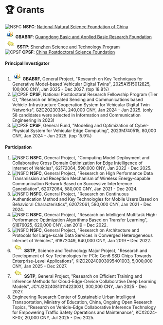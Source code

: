 # 🏆 Grants

<img src="images/grants_nsfc.webp" alt="NSFC"> **NSFC**: <a href="https://www.nsfc.gov.cn" class="no-underline">National Natural Science Foundation of China</a>  
<img src="images/grants_gd.webp" alt="GBABRF"> **GBABRF**: <a href="https://pro.gdstc.gd.gov.cn/egrantweb/" class="no-underline">Guangdong Basic and Applied Basic Research Foundation</a>     
<img src="images/grants_sz.webp" alt="SSTP"> **SSTP**: <a href="https://sticapply.sz.gov.cn/" class="no-underline">Shenzhen Science and Technology Program</a>     
<img src="images/grants_cpsf.webp" alt="CPSF"> **CPSF**: <a href="https://www.chinapostdoctor.org.cn/bshjjh" class="no-underline">China Postdoctoral Science Foundation</a>

#### Principal Investigator

1. <img src="images/grants_gd.webp" alt="GBABRF"> **GBABRF**, General Project, "Research on Key Techniques for Generative Model-based Vehicular Digital Twins", 2025A1515012825, 100,000 CNY, Jan 2025 - Dec 2027. (top 18.8%) 
2. <img src="images/grants_cpsf.webp" alt="CPSF"> **CPSF**, National Postdoctoral Research Fellowship Program (Tier C), "Research on Integrated Sensing and Communications based Vehicle-Infrastructure Cooperation System for Vehicular Digital Twin Networks", GZC20230384, 240,000 CNY, Jan 2024 - Jun 2025. (only 58 candidates were selected in Information and Communication Engineering in 2023) 
3. <img src="images/grants_cpsf.webp" alt="CPSF"> **CPSF**, General Fund, "Modeling and Optimization of Cyber-Physical System for Vehicular Edge Computing", 2023M740515, 80,000 CNY, Jan 2024 - Jun 2025. (top 15.9%)

#### Participation

1. <img src="images/grants_nsfc.webp" alt="NSFC"> **NSFC**, General Project, "Computing Model Deployment and Collaborative Cross Domain Optimization for Edge Intelligence of Internet of Vehicles", 62172064, 590,000 CNY, Jan 2022 - Dec 2025.
2. <img src="images/grants_nsfc.webp" alt="NSFC"> **NSFC**, General Project, "Research on High Performance Data Transmission and Reception Mechanism of Wireless Energy-capable Communication Network Based on Successive Interference Cancellation", 62072064, 580,000 CNY, Jan 2021 - Dec 2024.
3. <img src="images/grants_nsfc.webp" alt="NSFC"> **NSFC**, General Project, "Research on Continuous Authentication Method and Key Technologies for Mobile Users Based on Behavioral Characteristics", 62072061, 580,000 CNY, Jan 2021 - Dec 2024.
4. <img src="images/grants_nsfc.webp" alt="NSFC"> **NSFC**, General Project, "Research on Intelligent Multitask High-Performance Optimization Algorithms Based on Transfer Learning", 61876025, 620,000 CNY, Jan 2019 – Dec 2022.
5. <img src="images/grants_nsfc.webp" alt="NSFC"> **NSFC**, General Project, "Research on Architecture and Protocols for Large-scale Data Services in Converged Heterogeneous Internet of Vehicles", 61872049, 640,000 CNY, Jan 2019 – Dec 2022.
6. <img src="images/grants_sz.webp" alt="SSTP"> **SSTP**, Science and Technology Major Project, "Research and Development of Key Technologies for PCIe Gen6 SSD Chips Towards Enterprise-Level Applications", KIZD20240903095401003, 5,000,000 CNY, Jan 2025 - Dec 2027.
7. <img src="images/grants_sz.webp" alt="SSTP"> **SSTP**, General Project, "Research on Efficient Training and Inference Methods for Cloud-Edge-Device Collaborative Deep Learning Models", JCYJ20240813114223031, 300,000 CNY, Jan 2025 - Dec 2027.
8. Engineering Research Center of Sustainable Urban Intelligent Transportation, Ministry of Education, China, Ongoing Open Research Topics, "Research on Vehicle-Edge Collaborative Inference Technology for Empowering Traffic Safety Operations and Maintenance", KCX2024-KF07, 20,000 CNY, Jul 2025 - Dec 2025.